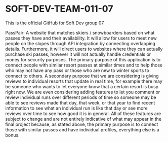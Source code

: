 # SOFT-DEV-TEAM-011-07
This is the official GitHub for Soft Dev group 07

PassPair:
A website that matches skiers / snowboarders based on what passes they have and their availability. It will allow for users to meet new people on the slopes through API integration by connecting overlapping details. Furthermore, it will direct users to websites where they can actually purchase ski passes, however it will not actually handle credentials or money for security purposes. The primary purpose of this application is to connect people with similar resort passes at similar times and to help those who may not have any pass or those who are new to winter sports to connect to others.
A secondary purpose that we are considering is giving reviews to individual resorts that update in real time, for example there may be someone who wants to let everyone know that a certain resort is busy right now. We are even considering adding features to let you comment or review individual runs over different periods of time so someone may be able to see reviews made that day, that week, or that year to find recent information to see what an individual run is like that day or see more reviews over time to see how good it is in general. All of these features are subject to change and are not entirely indicative of what may appear in the final project because, as stated above, the primary purpose is to connect those with similar passes and have individual profiles, everything else is a bonus.
